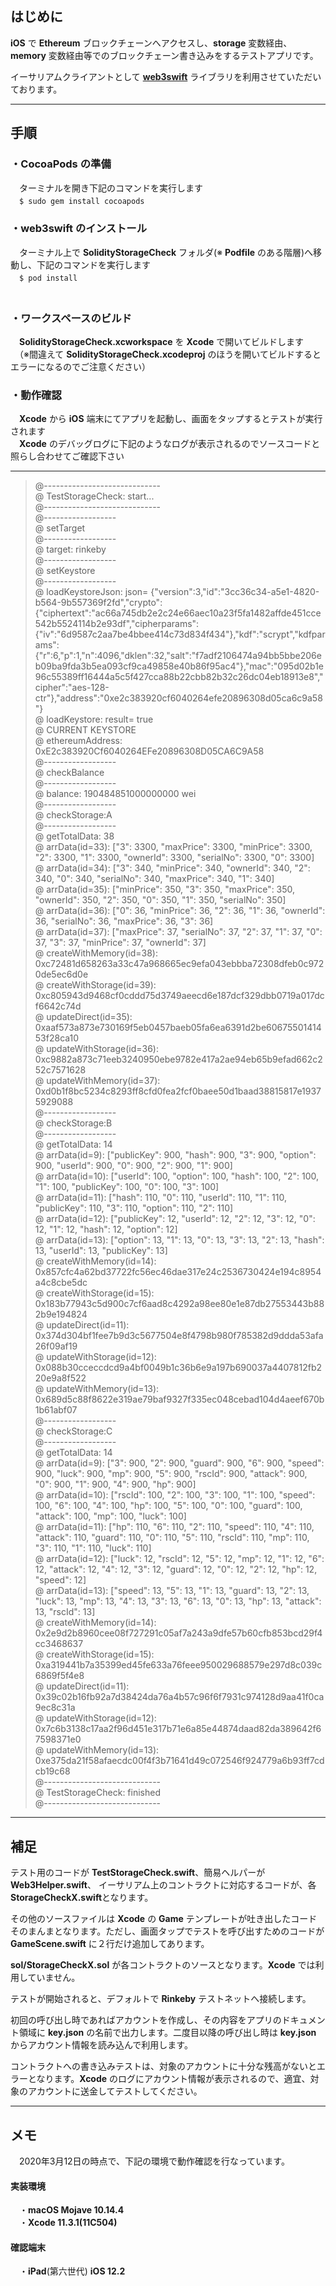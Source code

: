 ## はじめに  
**iOS** で **Ethereum** ブロックチェーンへアクセスし、**storage** 変数経由、**memory** 変数経由等でのブロックチェーン書き込みをするテストアプリです。  

イーサリアムクライアントとして [**web3swift**](https://github.com/matter-labs/web3swift)  ライブラリを利用させていただいております。     

----
## 手順  
### ・**CocoaPods** の準備
　ターミナルを開き下記のコマンドを実行します  
　`$ sudo gem install cocoapods`  

### ・**web3swift** のインストール
　ターミナル上で **SolidityStorageCheck** フォルダ(※ **Podfile** のある階層)へ移動し、下記のコマンドを実行します  
　`$ pod install`  
　
### ・ワークスペースのビルド
　**SolidityStorageCheck.xcworkspace** を **Xcode** で開いてビルドします  
　（※間違えて **SolidityStorageCheck.xcodeproj** のほうを開いてビルドするとエラーになるのでご注意ください）
　
### ・動作確認
　**Xcode** から **iOS** 端末にてアプリを起動し、画面をタップするとテストが実行されます  
　**Xcode** のデバッグログに下記のようなログが表示されるのでソースコードと照らし合わせてご確認下さい

---

> @-----------------------------  
> @ TestStorageCheck: start...  
> @-----------------------------  
> @------------------  
> @ setTarget  
> @------------------  
> @ target: rinkeby  
> @------------------  
> @ setKeystore  
> @------------------  
> @ loadKeystoreJson: json= {"version":3,"id":"3cc36c34-a5e1-4820-b564-9b557369f2fd","crypto":{"ciphertext":"ac66a745db2e2c24e66aec10a23f5fa1482affde451cce542b5524114b2e93df","cipherparams":{"iv":"6d9587c2aa7be4bbee414c73d834f434"},"kdf":"scrypt","kdfparams":{"r":6,"p":1,"n":4096,"dklen":32,"salt":"f7adf2106474a94bb5bbe206eb09ba9fda3b5ea093cf9ca49858e40b86f95ac4"},"mac":"095d02b1e96c55389ff16444a5c5f427cca88b22cbb82b32c26dc04eb18913e8","cipher":"aes-128-ctr"},"address":"0xe2c383920cf6040264efe20896308d05ca6c9a58"}  
> @ loadKeystore: result= true  
> @ CURRENT KEYSTORE  
> @ ethereumAddress: 0xE2c383920Cf6040264EFe20896308D05CA6C9A58  
> @------------------  
> @ checkBalance  
> @------------------  
> @ balance: 190484851000000000 wei  
> @------------------  
> @ checkStorage:A  
> @------------------  
> @ getTotalData: 38  
> @ arrData(id=33): ["3": 3300, "maxPrice": 3300, "minPrice": 3300, "2": 3300, "1": 3300, "ownerId": 3300, "serialNo": 3300, "0": 3300]  
> @ arrData(id=34): ["3": 340, "minPrice": 340, "ownerId": 340, "2": 340, "0": 340, "serialNo": 340, "maxPrice": 340, "1": 340]  
> @ arrData(id=35): ["minPrice": 350, "3": 350, "maxPrice": 350, "ownerId": 350, "2": 350, "0": 350, "1": 350, "serialNo": 350]  
> @ arrData(id=36): ["0": 36, "minPrice": 36, "2": 36, "1": 36, "ownerId": 36, "serialNo": 36, "maxPrice": 36, "3": 36]  
> @ arrData(id=37): ["maxPrice": 37, "serialNo": 37, "2": 37, "1": 37, "0": 37, "3": 37, "minPrice": 37, "ownerId": 37]  
> @ createWithMemory(id=38): 0xc72481d658263a33c47a968665ec9efa043ebbba72308dfeb0c9720de5ec6d0e  
> @ createWithStorage(id=39): 0xc805943d9468cf0cddd75d3749aeecd6e187dcf329dbb0719a017dcf6642c74d  
> @ updateDirect(id=35): 0xaaf573a873e730169f5eb0457baeb05fa6ea6391d2be6067550141453f28ca10  
> @ updateWithStorage(id=36): 0xc9882a873c71eeb3240950ebe9782e417a2ae94eb65b9efad662c252c7571628  
> @ updateWithMemory(id=37): 0xd0b1f8bc5234c8293ff8cfd0fea2fcf0baee50d1baad38815817e19375929088  
> @------------------  
> @ checkStorage:B  
> @------------------  
> @ getTotalData: 14  
> @ arrData(id=9): ["publicKey": 900, "hash": 900, "3": 900, "option": 900, "userId": 900, "0": 900, "2": 900, "1": 900]  
> @ arrData(id=10): ["userId": 100, "option": 100, "hash": 100, "2": 100, "1": 100, "publicKey": 100, "0": 100, "3": 100]  
> @ arrData(id=11): ["hash": 110, "0": 110, "userId": 110, "1": 110, "publicKey": 110, "3": 110, "option": 110, "2": 110]  
> @ arrData(id=12): ["publicKey": 12, "userId": 12, "2": 12, "3": 12, "0": 12, "1": 12, "hash": 12, "option": 12]  
> @ arrData(id=13): ["option": 13, "1": 13, "0": 13, "3": 13, "2": 13, "hash": 13, "userId": 13, "publicKey": 13]  
> @ createWithMemory(id=14): 0x857cfc4a62bd37722fc56ec46dae317e24c2536730424e194c8954a4c8cbe5dc  
> @ createWithStorage(id=15): 0x183b77943c5d900c7cf6aad8c4292a98ee80e1e87db27553443b882b9e194824  
> @ updateDirect(id=11): 0x374d304bf1fee7b9d3c5677504e8f4798b980f785382d9ddda53afa26f09af19  
> @ updateWithStorage(id=12): 0x088b30cceccdcd9a4bf0049b1c36b6e9a197b690037a4407812fb220e9a8f522  
> @ updateWithMemory(id=13): 0x689d5c88f8622e319ae79baf9327f335ec048cebad104d4aeef670b1b61abf07  
> @------------------  
> @ checkStorage:C  
> @------------------  
> @ getTotalData: 14  
> @ arrData(id=9): ["3": 900, "2": 900, "guard": 900, "6": 900, "speed": 900, "luck": 900, "mp": 900, "5": 900, "rscId": 900, "attack": 900, "0": 900, "1": 900, "4": 900, "hp": 900]  
> @ arrData(id=10): ["rscId": 100, "2": 100, "3": 100, "1": 100, "speed": 100, "6": 100, "4": 100, "hp": 100, "5": 100, "0": 100, "guard": 100, "attack": 100, "mp": 100, "luck": 100]  
> @ arrData(id=11): ["hp": 110, "6": 110, "2": 110, "speed": 110, "4": 110, "attack": 110, "guard": 110, "0": 110, "5": 110, "rscId": 110, "mp": 110, "3": 110, "1": 110, "luck": 110]  
> @ arrData(id=12): ["luck": 12, "rscId": 12, "5": 12, "mp": 12, "1": 12, "6": 12, "attack": 12, "4": 12, "3": 12, "guard": 12, "0": 12, "2": 12, "hp": 12, "speed": 12]  
> @ arrData(id=13): ["speed": 13, "5": 13, "1": 13, "guard": 13, "2": 13, "luck": 13, "mp": 13, "4": 13, "3": 13, "6": 13, "0": 13, "hp": 13, "attack": 13, "rscId": 13]  
> @ createWithMemory(id=14): 0x2e9d2b8960cee08f727291c05af7a243a9dfe57b60cfb853bcd29f4cc3468637  
> @ createWithStorage(id=15): 0xa319441b7a35399ed45fe633a76feee950029688579e297d8c039c6869f5f4e8  
> @ updateDirect(id=11): 0x39c02b16fb92a7d38424da76a4b57c96f6f7931c974128d9aa41f0ca9ec8c31a  
> @ updateWithStorage(id=12): 0x7c6b3138c17aa2f96d451e317b71e6a85e44874daad82da389642f67598371e0  
> @ updateWithMemory(id=13): 0xe375da21f58afaecdc00f4f3b71641d49c072546f924779a6b93ff7cdcb19c68  
> @-----------------------------  
> @ TestStorageCheck: finished  
> @-----------------------------  

---

## 補足

テスト用のコードが **TestStorageCheck.swift**、簡易ヘルパーが **Web3Helper.swift**、 イーサリアム上のコントラクトに対応するコードが、各 **StorageCheckX.swift**となります。  

その他のソースファイルは **Xcode** の **Game** テンプレートが吐き出したコードそのまんまとなります。ただし、画面タップでテストを呼び出すためのコードが **GameScene.swift** に２行だけ追加してあります。

**sol/StorageCheckX.sol** が各コントラクトのソースとなります。**Xcode** では利用していません。

テストが開始されると、デフォルトで **Rinkeby** テストネットへ接続します。  

初回の呼び出し時であればアカウントを作成し、その内容をアプリのドキュメント領域に **key.json** の名前で出力します。二度目以降の呼び出し時は **key.json** からアカウント情報を読み込んで利用します。  

コントラクトへの書き込みテストは、対象のアカウントに十分な残高がないとエラーとなります。**Xcode** のログにアカウント情報が表示されるので、適宜、対象のアカウントに送金してテストしてください。
  
----
## メモ
　2020年3月12日の時点で、下記の環境で動作確認を行なっています。  

#### 実装環境
　・**macOS Mojave 10.14.4**  
　・**Xcode 11.3.1(11C504)**

#### 確認端末
　・**iPad**(第六世代) **iOS 12.2**  
